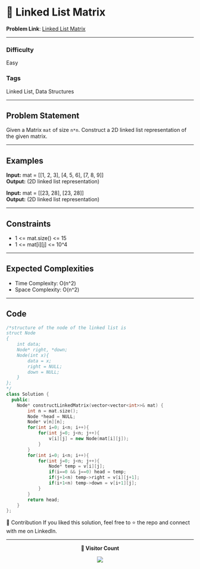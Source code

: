 # 🌳 Linked List Matrix

**Problem Link**: [Linked List Matrix](https://www.geeksforgeeks.org/problems/linked-list-matrix/0)

---

### Difficulty

Easy

### Tags

Linked List, Data Structures

---

## Problem Statement

Given a Matrix `mat` of size `n*n`. Construct a 2D linked list representation of the given matrix.

---

## Examples

**Input:** mat = [[1, 2, 3], [4, 5, 6], [7, 8, 9]]  
**Output:** (2D linked list representation)

**Input:** mat = [[23, 28], [23, 28]]  
**Output:** (2D linked list representation)

---

## Constraints

- 1 <= mat.size() <= 15
- 1 <= mat[i][j] <= 10^4

---

## Expected Complexities

- Time Complexity: O(n^2)
- Space Complexity: O(n^2)

---

## Code

```cpp
/*structure of the node of the linked list is
struct Node
{
    int data;
    Node* right, *down;
    Node(int x){
        data = x;
        right = NULL;
        down = NULL;
    }
};
*/
class Solution {
  public:
    Node* constructLinkedMatrix(vector<vector<int>>& mat) {
        int n = mat.size();
        Node *head = NULL;
        Node* v[n][n];
        for(int i=0; i<n; i++){
            for(int j=0; j<n; j++){
                v[i][j] = new Node(mat[i][j]);
            }
        }
        for(int i=0; i<n; i++){
            for(int j=0; j<n; j++){
                Node* temp = v[i][j];
                if(i==0 && j==0) head = temp;
                if(j+1<n) temp->right = v[i][j+1];
                if(i+1<n) temp->down = v[i+1][j];
            }
        }
        return head;
    }
};

```

🤝 Contribution
If you liked this solution, feel free to ⭐ the repo and connect with me on LinkedIn.

---

<p align="center"> <b>👀 Visitor Count</b> </p> <p align="center"> <img src="https://visitor-badge.laobi.icu/badge?page_id=sarveshguru.GFG-POTD" /> </p>

